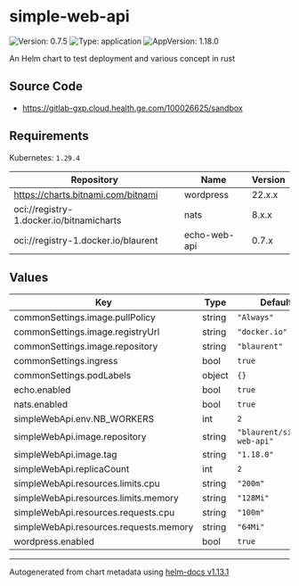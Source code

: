 # simple-web-api

![Version: 0.7.5](https://img.shields.io/badge/Version-0.7.5-informational?style=flat-square) ![Type: application](https://img.shields.io/badge/Type-application-informational?style=flat-square) ![AppVersion: 1.18.0](https://img.shields.io/badge/AppVersion-1.18.0-informational?style=flat-square)

An Helm chart to test deployment and various concept in rust

## Source Code

* <https://gitlab-gxp.cloud.health.ge.com/100026625/sandbox>

## Requirements

Kubernetes: `1.29.4`

| Repository | Name | Version |
|------------|------|---------|
| https://charts.bitnami.com/bitnami | wordpress | 22.x.x |
| oci://registry-1.docker.io/bitnamicharts | nats | 8.x.x |
| oci://registry-1.docker.io/blaurent | echo-web-api | 0.7.x |

## Values

| Key | Type | Default | Description |
|-----|------|---------|-------------|
| commonSettings.image.pullPolicy | string | `"Always"` |  |
| commonSettings.image.registryUrl | string | `"docker.io"` |  |
| commonSettings.image.repository | string | `"blaurent"` |  |
| commonSettings.ingress | bool | `true` |  |
| commonSettings.podLabels | object | `{}` |  |
| echo.enabled | bool | `true` |  |
| nats.enabled | bool | `true` |  |
| simpleWebApi.env.NB_WORKERS | int | `2` |  |
| simpleWebApi.image.repository | string | `"blaurent/simple-web-api"` |  |
| simpleWebApi.image.tag | string | `"1.18.0"` |  |
| simpleWebApi.replicaCount | int | `2` |  |
| simpleWebApi.resources.limits.cpu | string | `"200m"` |  |
| simpleWebApi.resources.limits.memory | string | `"128Mi"` |  |
| simpleWebApi.resources.requests.cpu | string | `"100m"` |  |
| simpleWebApi.resources.requests.memory | string | `"64Mi"` |  |
| wordpress.enabled | bool | `true` |  |

----------------------------------------------
Autogenerated from chart metadata using [helm-docs v1.13.1](https://github.com/norwoodj/helm-docs/releases/v1.13.1)
